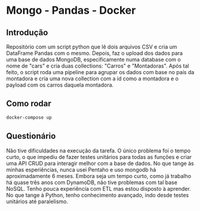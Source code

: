 # Mongo - Pandas - Docker

## Introdução
Repositório com um script python que lê dois arquivos CSV e cria um DataFrame Pandas com
o mesmo. Depois, faz o upload dos dados para uma base de dados MongoDB, especificamente 
numa database com o nome de "cars" e cria duas collections: "Carros" e "Montadoras". Após 
tal feito, o script roda uma pipeline para agrupar os dados com base no país da montadora
e cria uma nova collection com a id como a montadora e o payload com os carros daquela montadora.

## Como rodar

```bash
docker-compose up
```

## Questionário
Não tive dificuldades na execução da tarefa. O único problema foi o tempo curto, o que 
impediu de fazer testes unitários para todas as funções e criar uma API CRUD para 
interagir melhor com a base de dados.
No que tange às minhas esperiências, nunca usei Pentaho e uso mongodb há aproximadamente 6 meses. Embora seja um tempo curto, como já trabalho há quase três anos com DynamoDB, não tive problemas com tal base NoSQL. Tenho pouca experiência com ETL mas estou disposto à aprender. No que tange à Python, tenho conhecimento avançado, indo desde testes unitários até paralelismo.

